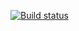 [![Build status](https://ci.appveyor.com/api/projects/status/ldw9y2rg55a8f2ae/branch/main?svg=true)](https://ci.appveyor.com/project/4ucheba/api-ci2-3/branch/main)
